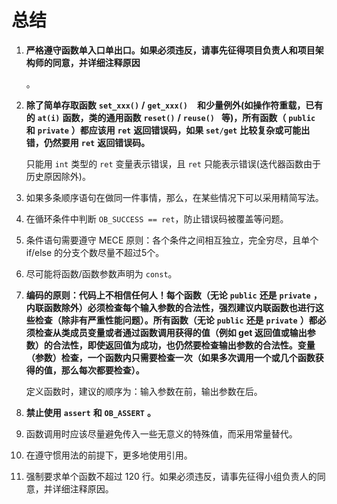 总结 
=======================



1. **严格遵守函数单入口单出口。如果必须违反，请事先征得项目负责人和项目架构师的同意，并详细注释原因** 

   。
   

2. **除了简单存取函数** **`set_xxx()`** **/** **`get_xxx()`** **` `** **和少量例外(如操作符重载，已有的** **`at(i)`** **函数，类的通用函数** **`reset()`** **/** **`reuse() `** **等)，所有函数（** **`public`** **和** **`private`** **）都应该用** **`ret`** **返回错误码，如果** **`set/get`** **比较复杂或可能出错，仍然要用** **`ret`** **返回错误码。** 

   只能用 `int` 类型的 `ret` 变量表示错误，且 `ret` 只能表示错误(迭代器函数由于历史原因除外)。
   

3. 如果多条顺序语句在做同一件事情，那么，在某些情况下可以采用精简写法。

   

4. 在循环条件中判断 `OB_SUCCESS == ret`，防止错误码被覆盖等问题。

   

5. 条件语句需要遵守 MECE 原则：各个条件之间相互独立，完全穷尽，且单个 if/else 的分支个数尽量不超过5个。

   

6. 尽可能将函数/函数参数声明为 `const`。

   

7. **编码的原则：代码上不相信任何人！每个函数（无论** **`public`** **还是** **`private`** **，内联函数除外）必须检查每个输入参数的合法性，强烈建议内联函数也进行这些检查（除非有严重性能问题）。所有函数（无论** **`public`** **还是** **`private`** **）都必须检查从类成员变量或者通过函数调用获得的值（例如 get 返回值或输出参数）的合法性，即使返回值为成功，也仍然要检查输出参数的合法性。变量（参数）检查，一个函数内只需要检查一次（如果多次调用一个或几个函数获得的值，那么每次都要检查）。** 

   定义函数时，建议的顺序为：输入参数在前，输出参数在后。
   

8. **禁止使用** **`assert`** **和** **`OB_ASSERT`** **。**

   

9. 函数调用时应该尽量避免传入一些无意义的特殊值，而采用常量替代。

   

10. 在遵守惯用法的前提下，更多地使用引用。

    

11. 强制要求单个函数不超过 120 行。如果必须违反，请事先征得小组负责人的同意，并详细注释原因。

    



